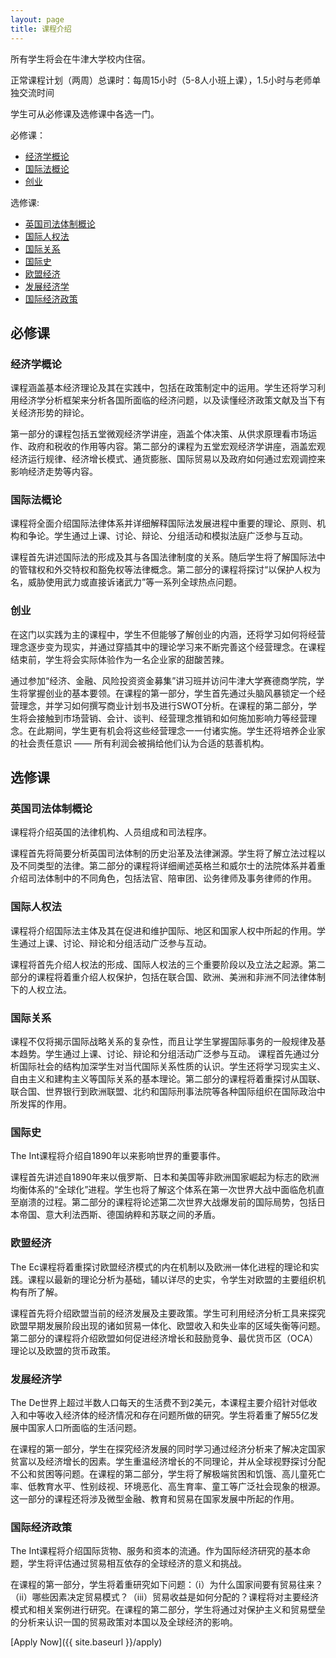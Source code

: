```yaml
---
layout: page
title: 课程介绍
---
```


所有学生将会在牛津大学校内住宿。

正常课程计划（两周）总课时：每周15小时（5-8人小班上课），1.5小时与老师单独交流时间

学生可从必修课及选修课中各选一门。


必修课：

 - [经济学概论](#1)
 - [国际法概论](#2)
 - [创业](#3)

选修课:

 - [英国司法体制概论](#4)
 - [国际人权法](#5)
 - [国际关系](#6)
 - [国际史](#7)
 - [欧盟经济](#8)
 - [发展经济学](#9)
 - [国际经济政策](#10)

## 必修课

### <a name="1">经济学概论</a>

课程涵盖基本经济理论及其在实践中，包括在政策制定中的运用。学生还将学习利用经济学分析框架来分析各国所面临的经济问题，以及读懂经济政策文献及当下有关经济形势的辩论。

第一部分的课程包括五堂微观经济学讲座，涵盖个体决策、从供求原理看市场运作、政府和税收的作用等内容。第二部分的课程为五堂宏观经济学讲座，涵盖宏观经济运行规律、经济增长模式、通货膨胀、国际贸易以及政府如何通过宏观调控来影响经济走势等内容。

### <a name="2">国际法概论</a>

课程将全面介绍国际法律体系并详细解释国际法发展进程中重要的理论、原则、机构和争论。学生通过上课、讨论、辩论、分组活动和模拟法庭广泛参与互动。

课程首先讲述国际法的形成及其与各国法律制度的关系。随后学生将了解国际法中的管辖权和外交特权和豁免权等法律概念。第二部分的课程将探讨“以保护人权为名，威胁使用武力或直接诉诸武力”等一系列全球热点问题。


### <a name="3">创业</a>

在这门以实践为主的课程中，学生不但能够了解创业的内涵，还将学习如何将经营理念逐步变为现实，并通过穿插其中的理论学习来不断完善这个经营理念。在课程结束前，学生将会实际体验作为一名企业家的甜酸苦辣。

通过参加“经济、金融、风险投资资金募集”讲习班并访问牛津大学赛德商学院，学生将掌握创业的基本要领。在课程的第一部分，学生首先通过头脑风暴锁定一个经营理念，并学习如何撰写商业计划书及进行SWOT分析。在课程的第二部分，学生将会接触到市场营销、会计、谈判、经营理念推销和如何施加影响力等经营理念。在此期间，学生更有机会将这些经营理念一一付诸实施。学生还将培养企业家的社会责任意识 —— 所有利润会被捐给他们认为合适的慈善机构。

## 选修课

### <a name="4">英国司法体制概论</a>

课程将介绍英国的法律机构、人员组成和司法程序。

课程首先将简要分析英国司法体制的历史沿革及法律渊源。学生将了解立法过程以及不同类型的法律。第二部分的课程将详细阐述英格兰和威尔士的法院体系并着重介绍司法体制中的不同角色，包括法官、陪审团、讼务律师及事务律师的作用。

### <a name="5">国际人权法</a>

课程将介绍国际法主体及其在促进和维护国际、地区和国家人权中所起的作用。学生通过上课、讨论、辩论和分组活动广泛参与互动。

课程将首先介绍人权法的形成、国际人权法的三个重要阶段以及立法之起源。第二部分的课程将着重介绍人权保护，包括在联合国、欧洲、美洲和非洲不同法律体制下的人权立法。


### <a name="6">国际关系</a>

课程不仅将揭示国际战略关系的复杂性，而且让学生掌握国际事务的一般规律及基本趋势。学生通过上课、讨论、辩论和分组活动广泛参与互动。
课程首先通过分析国际社会的结构加深学生对当代国际关系性质的认识。学生还将学习现实主义、自由主义和建构主义等国际关系的基本理论。第二部分的课程将着重探讨从国联、联合国、世界银行到欧洲联盟、北约和国际刑事法院等各种国际组织在国际政治中所发挥的作用。


### <a name="7">国际史</a>

The Int课程将介绍自1890年以来影响世界的重要事件。

课程首先讲述自1890年来以俄罗斯、日本和美国等非欧洲国家崛起为标志的欧洲均衡体系的“全球化”进程。学生也将了解这个体系在第一次世界大战中面临危机直至崩溃的过程。第二部分的课程将论述第二次世界大战爆发前的国际局势，包括日本帝国、意大利法西斯、德国纳粹和苏联之间的矛盾。


### <a name="8">欧盟经济</a>

The Ec课程将着重探讨欧盟经济模式的内在机制以及欧洲一体化进程的理论和实践。课程以最新的理论分析为基础，辅以详尽的史实，令学生对欧盟的主要组织机构有所了解。

课程首先将介绍欧盟当前的经济发展及主要政策。学生可利用经济分析工具来探究欧盟早期发展阶段出现的诸如贸易一体化、欧盟收入和失业率的区域失衡等问题。第二部分的课程将介绍欧盟如何促进经济增长和鼓励竞争、最优货币区（OCA）理论以及欧盟的货币政策。


### <a name="9">发展经济学</a>

The De世界上超过半数人口每天的生活费不到2美元，本课程主要介绍针对低收入和中等收入经济体的经济情况和存在问题所做的研究。学生将着重了解55亿发展中国家人口所面临的生活问题。

在课程的第一部分，学生在探究经济发展的同时学习通过经济分析来了解决定国家贫富以及经济增长的因素。学生重温经济增长的不同理论，并从全球视野探讨分配不公和贫困等问题。在课程的第二部分，学生将了解极端贫困和饥饿、高儿童死亡率、低教育水平、性别歧视、环境恶化、高生育率、童工等广泛社会现象的根源。这一部分的课程还将涉及微型金融、教育和贸易在国家发展中所起的作用。


### <a name="10">国际经济政策</a>

The Int课程将介绍国际货物、服务和资本的流通。作为国际经济研究的基本命题，学生将评估通过贸易相互依存的全球经济的意义和挑战。

在课程的第一部分，学生将着重研究如下问题：（i）为什么国家间要有贸易往来？（ii）哪些因素决定贸易模式？（iii）贸易收益是如何分配的？课程将对主要经济模式和相关案例进行研究。在课程的第二部分，学生将通过对保护主义和贸易壁垒的分析来认识一国的贸易政策对本国以及全球经济的影响。


[Apply Now]({{ site.baseurl }}/apply)
 
